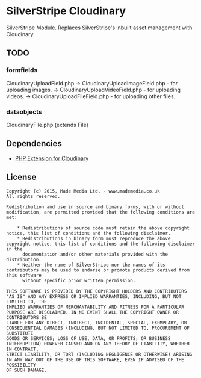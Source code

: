 # SilverStripe Cloudinary
SilverStripe Module. Replaces SilverStripe's inbuilt asset management with Cloudinary.

## TODO

### formfields
CloudinaryUploadField.php
-> CloudinaryUploadImageField.php - for uploading images.
-> CloudinaryUploadVideoField.php - for uploading videos.
-> CloudinaryUploadFileField.php - for uploading other files.

### dataobjects
CloudinaryFile.php (extends File)

## Dependencies

* [PHP Extension for Cloudinary](https://github.com/cloudinary/cloudinary_php)

## License ##
    Copyright (c) 2015, Made Media Ltd. - www.mademedia.co.uk
    All rights reserved.

    Redistribution and use in source and binary forms, with or without modification, are permitted provided that the following conditions are met:

        * Redistributions of source code must retain the above copyright notice, this list of conditions and the following disclaimer.
        * Redistributions in binary form must reproduce the above copyright notice, this list of conditions and the following disclaimer in the
          documentation and/or other materials provided with the distribution.
        * Neither the name of SilverStripe nor the names of its contributors may be used to endorse or promote products derived from this software
          without specific prior written permission.

    THIS SOFTWARE IS PROVIDED BY THE COPYRIGHT HOLDERS AND CONTRIBUTORS "AS IS" AND ANY EXPRESS OR IMPLIED WARRANTIES, INCLUDING, BUT NOT LIMITED TO, THE
    IMPLIED WARRANTIES OF MERCHANTABILITY AND FITNESS FOR A PARTICULAR PURPOSE ARE DISCLAIMED. IN NO EVENT SHALL THE COPYRIGHT OWNER OR CONTRIBUTORS BE
    LIABLE FOR ANY DIRECT, INDIRECT, INCIDENTAL, SPECIAL, EXEMPLARY, OR CONSEQUENTIAL DAMAGES (INCLUDING, BUT NOT LIMITED TO, PROCUREMENT OF SUBSTITUTE
    GOODS OR SERVICES; LOSS OF USE, DATA, OR PROFITS; OR BUSINESS INTERRUPTION) HOWEVER CAUSED AND ON ANY THEORY OF LIABILITY, WHETHER IN CONTRACT,
    STRICT LIABILITY, OR TORT (INCLUDING NEGLIGENCE OR OTHERWISE) ARISING IN ANY WAY OUT OF THE USE OF THIS SOFTWARE, EVEN IF ADVISED OF THE POSSIBILITY
    OF SUCH DAMAGE.
